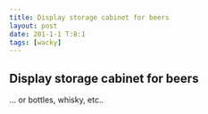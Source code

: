 ```yaml
---
title: Display storage cabinet for beers
layout: post
date: 201-1-1 T:8:1
tags: [wacky]
---
```

## Display storage cabinet for beers

... or bottles\, whisky\, etc..
